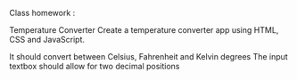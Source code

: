 Class homework :

Temperature Converter
Create a temperature converter app using HTML, CSS and JavaScript.

It should convert between Celsius, Fahrenheit and Kelvin degrees
The input textbox should allow for two decimal positions
